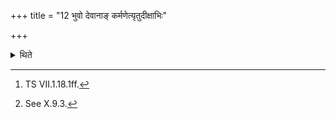 +++
title = "12 भुवो देवानाङ् कर्मणेत्यृतुदीक्षाभिः"

+++

<details><summary>थिते</summary>

12. With the R̥tu-Dīkṣa-formulae beginning with bhuvo devānām...[^1] he addresses (the sacrificer) ascending upon the black antelope skin.[^2]  

[^1]: TS VII.1.18.1ff.  

[^2]: See X.9.3.  
</details>

